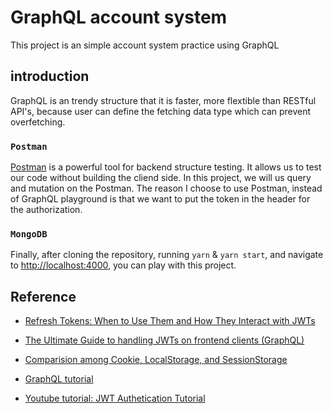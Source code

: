 # GraphQL account system

This project is an simple account system practice using GraphQL

## introduction

GraphQL is an trendy structure that it is faster, more flextible than RESTful API's, because user can define the fetching data type which can prevent overfetching.

### `Postman`

[Postman](https://www.postman.com/) is a powerful tool for backend structure testing. It allows us to test our code without building the cliend side. In this project, we will us query and mutation on the Postman. The reason I choose to use Postman, instead of GraphQL playground is that we want to put the token in the header for the authorization. 

### `MongoDB`

Finally, after cloning the repository, running `yarn` & `yarn start`, and navigate to [ http://localhost:4000](http://localhost:4000), you can play with this project.

## Reference

 * [Refresh Tokens: When to Use Them and How They Interact with JWTs](https://auth0.com/blog/refresh-tokens-what-are-they-and-when-to-use-them/)

 * [The Ultimate Guide to handling JWTs on frontend clients (GraphQL)](https://hasura.io/blog/best-practices-of-using-jwt-with-graphql/#refresh_token_persistance)

 * [Comparision among Cookie, LocalStorage, and SessionStorage](https://medium.com/@bebebobohaha/cookie-localstorage-sessionstorage-%E5%B7%AE%E7%95%B0-9e1d5df3dd7f)

 * [GraphQL tutorial](https://github.com/ian13456/modern-graphql-tutorial)

 * [Youtube tutorial: JWT Authetication Tutorial](https://www.youtube.com/watch?v=mbsmsi7l3r4&ab_channel=WebDevSimplified)
